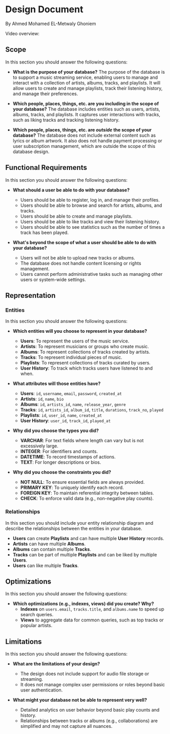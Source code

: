 # Design Document

By Ahmed Mohamed EL-Metwaly Ghoniem

Video overview: <URL HERE>

## Scope

In this section you should answer the following questions:

* **What is the purpose of your database?**
  The purpose of the database is to support a music streaming service, enabling users to manage and interact with a collection of artists, albums, tracks, and playlists. It will allow users to create and manage playlists, track their listening history, and manage their preferences.

* **Which people, places, things, etc. are you including in the scope of your database?**
  The database includes entities such as users, artists, albums, tracks, and playlists. It captures user interactions with tracks, such as liking tracks and tracking listening history.

* **Which people, places, things, etc. are *outside* the scope of your database?**
  The database does not include external content such as lyrics or album artwork. It also does not handle payment processing or user subscription management, which are outside the scope of this database design.

## Functional Requirements

In this section you should answer the following questions:

* **What should a user be able to do with your database?**
  - Users should be able to register, log in, and manage their profiles.
  - Users should be able to browse and search for artists, albums, and tracks.
  - Users should be able to create and manage playlists.
  - Users should be able to like tracks and view their listening history.
  - Users should be able to see statistics such as the number of times a track has been played.

* **What's beyond the scope of what a user should be able to do with your database?**
  - Users will not be able to upload new tracks or albums.
  - The database does not handle content licensing or rights management.
  - Users cannot perform administrative tasks such as managing other users or system-wide settings.

## Representation

### Entities

In this section you should answer the following questions:

* **Which entities will you choose to represent in your database?**
  - **Users**: To represent the users of the music service.
  - **Artists**: To represent musicians or groups who create music.
  - **Albums**: To represent collections of tracks created by artists.
  - **Tracks**: To represent individual pieces of music.
  - **Playlists**: To represent collections of tracks curated by users.
  - **User History**: To track which tracks users have listened to and when.

* **What attributes will those entities have?**
  - **Users**: `id`, `username`, `email`, `password`, `created_at`
  - **Artists**: `id`, `name`, `bio`
  - **Albums**: `id`, `artists_id`, `name`, `release_year`, `genre`
  - **Tracks**: `id`, `artists_id`, `album_id`, `title`, `durations`, `track_no`, `played`
  - **Playlists**: `id`, `user_id`, `name`, `created_at`
  - **User History**: `user_id`, `track_id`, `played_at`

* **Why did you choose the types you did?**
  - **VARCHAR**: For text fields where length can vary but is not excessively large.
  - **INTEGER**: For identifiers and counts.
  - **DATETIME**: To record timestamps of actions.
  - **TEXT**: For longer descriptions or bios.

* **Why did you choose the constraints you did?**
  - **NOT NULL**: To ensure essential fields are always provided.
  - **PRIMARY KEY**: To uniquely identify each record.
  - **FOREIGN KEY**: To maintain referential integrity between tables.
  - **CHECK**: To enforce valid data (e.g., non-negative play counts).

### Relationships

In this section you should include your entity relationship diagram and describe the relationships between the entities in your database.

* **Users** can create **Playlists** and can have multiple **User History** records.
* **Artists** can have multiple **Albums**.
* **Albums** can contain multiple **Tracks**.
* **Tracks** can be part of multiple **Playlists** and can be liked by multiple **Users**.
* **Users** can like multiple **Tracks**.

## Optimizations

In this section you should answer the following questions:

* **Which optimizations (e.g., indexes, views) did you create? Why?**
  - **Indexes** on `users.email`, `tracks.title`, and `albums.name` to speed up search queries.
  - **Views** to aggregate data for common queries, such as top tracks or popular artists.

## Limitations

In this section you should answer the following questions:

* **What are the limitations of your design?**
  - The design does not include support for audio file storage or streaming.
  - It does not manage complex user permissions or roles beyond basic user authentication.

* **What might your database not be able to represent very well?**
  - Detailed analytics on user behavior beyond basic play counts and history.
  - Relationships between tracks or albums (e.g., collaborations) are simplified and may not capture all nuances.


